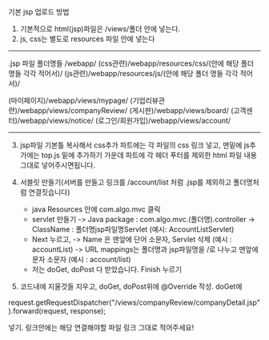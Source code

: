 기본 jsp 업로드 방법

1. 기본적으로 html(jsp)파일은 /views/폴더 안에 넣는다. 
2. js, css는 별도로 resources 파일 안에 넣는다

********************
.jsp 파일 폴더명들
/webapp/
(css관련)/webapp/resources/css/(안에 해당 폴더 명들 각각 적어서)/
(js관련)/webapp/resources/js/(안에 해당 폴더 명들 각각 적어서)/

(마이페이지)/webapp/views/mypage/
(기업리뷰관련)/webapp/views/companyReview/
(게시판)/webapp/views/board/
(고객센터)/webapp/views/notice/
(로그인/회원가입)/webapp/views/account/

**************************

3. jsp파일 기본틀 복사해서 css추가 파트에는 각 파일의 css 링크 넣고, 맨밑에 js추가에는 top.js 밑에 추가하기
가운데 <!-- 내용 넣기 --> 파트에 각 헤더 푸터를 제외한 html 파일 내용 그대로 넣어주시면됩니다.


4. 서블릿 만들기(서버를 만들고 링크를 /account/list 처럼 .jsp를 제외하고 폴더명처럼 연결짓습니다)
 	- java Resources 안에 com.algo.mvc 클릭
	- servlet 만들기
		-> Java package : com.algo.mvc.(폴더명).controller
		-> ClassName : 폴더명jsp파일명Servlet    (예시: AccountListServlet)
	- Next 누르고,
		-> Name 은 맨앞에 단어 소문자, Servlet 삭제 (예시 : accountList)
		-> URL mappings는 폴더명과 jsp파일명을 /로 나누고 맨앞에 문자 소문자 (예시 : account/list)
	- 저는 doGet, doPost 다 받았습니다. Finish 누르기

5. 코드내에 지울것들 지우고, doGet, doPost위에 @Override 작성.
doGet에 

request.getRequestDispatcher("/views/companyReview/companyDetail.jsp").forward(request, response);

넣기. 링크안에는 해당 연결해야할 파일 링크 그대로 적어주세요!
